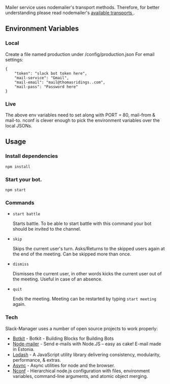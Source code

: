 
Mailer service uses nodemailer's transport methods. Therefore, for better understanding please read nodemailer's [available transports ](https://github.com/andris9/Nodemailer#available-transports).

## Environment Variables ##
### Local ###
Create a file named production under /config/production.json
For email settings:
```
{
    "token": "slack bot token here",
    "mail-service": "Gmail",
    "mail-email": "mail@thomasridings..com",
    "mail-pass": "Password here"
}
```

### Live ###

The above env variables need to set along with PORT = 80, mail-from & mail-to.
nconf is clever enough to pick the environment variables over the local JSONs.

## Usage

### Install dependencies
```
npm install
```


### Start your bot.

```
npm start
```

### Commands

- ``` start battle ```

    Starts battle. To be able to start battle with this command your bot should be invited to the channel.

- ``` skip ```

    Skips the current user's turn. Asks/Returns to the skipped users again at the end of the meeting. Can be skipped more than once.

- ``` dismiss ```

    Dismisses the current user, in other words kicks the current user out of the meeting. Useful in case of an absence.

- ``` quit ```

    Ends the meeting. Meeting can be restarted by typing ``` start meeting ``` again.

### Tech

Slack-Manager uses a number of open source projects to work properly:

* [Botkit](https://github.com/howdyai/botkit) - Botkit - Building Blocks for Building Bots
* [Node-mailer](https://github.com/andris9/Nodemailer) - Send e-mails with Node.JS – easy as cake! E-mail made in Estonia.
* [Lodash](https://github.com/lodash/lodash) - A JavaScript utility library delivering consistency, modularity, performance, & extras.
* [Async](https://github.com/caolan/async) - Async utilities for node and the browser.
* [Nconf](https://github.com/indexzero/nconf) - Hierarchical node.js configuration with files, environment variables, command-line arguments, and atomic object merging.